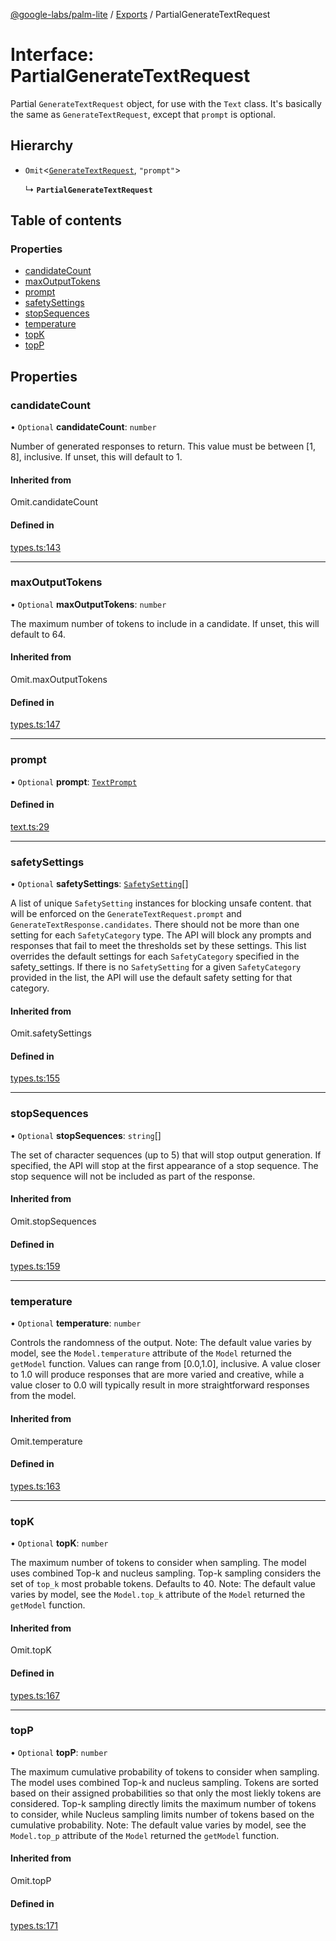 [@google-labs/palm-lite](../README.md) / [Exports](../modules.md) / PartialGenerateTextRequest

# Interface: PartialGenerateTextRequest

Partial `GenerateTextRequest` object, for use with the `Text` class.
It's basically the same as `GenerateTextRequest`, except that `prompt` is optional.

## Hierarchy

- `Omit`<[`GenerateTextRequest`](GenerateTextRequest.md), ``"prompt"``\>

  ↳ **`PartialGenerateTextRequest`**

## Table of contents

### Properties

- [candidateCount](PartialGenerateTextRequest.md#candidatecount)
- [maxOutputTokens](PartialGenerateTextRequest.md#maxoutputtokens)
- [prompt](PartialGenerateTextRequest.md#prompt)
- [safetySettings](PartialGenerateTextRequest.md#safetysettings)
- [stopSequences](PartialGenerateTextRequest.md#stopsequences)
- [temperature](PartialGenerateTextRequest.md#temperature)
- [topK](PartialGenerateTextRequest.md#topk)
- [topP](PartialGenerateTextRequest.md#topp)

## Properties

### candidateCount

• `Optional` **candidateCount**: `number`

Number of generated responses to return. This value must be between [1, 8], inclusive. If unset, this will default to 1.

#### Inherited from

Omit.candidateCount

#### Defined in

[types.ts:143](https://github.com/Chizobaonorh/labs-prototypes/blob/66eed2a/seeds/palm-lite/src/types.ts#L143)

___

### maxOutputTokens

• `Optional` **maxOutputTokens**: `number`

The maximum number of tokens to include in a candidate. If unset, this will default to 64.

#### Inherited from

Omit.maxOutputTokens

#### Defined in

[types.ts:147](https://github.com/Chizobaonorh/labs-prototypes/blob/66eed2a/seeds/palm-lite/src/types.ts#L147)

___

### prompt

• `Optional` **prompt**: [`TextPrompt`](TextPrompt.md)

#### Defined in

[text.ts:29](https://github.com/Chizobaonorh/labs-prototypes/blob/66eed2a/seeds/palm-lite/src/text.ts#L29)

___

### safetySettings

• `Optional` **safetySettings**: [`SafetySetting`](SafetySetting.md)[]

A list of unique `SafetySetting` instances for blocking unsafe content. that will be enforced on the `GenerateTextRequest.prompt` and `GenerateTextResponse.candidates`. There should not be more than one setting for each `SafetyCategory` type. The API will block any prompts and responses that fail to meet the thresholds set by these settings. This list overrides the default settings for each `SafetyCategory` specified in the safety_settings. If there is no `SafetySetting` for a given `SafetyCategory` provided in the list, the API will use the default safety setting for that category.

#### Inherited from

Omit.safetySettings

#### Defined in

[types.ts:155](https://github.com/Chizobaonorh/labs-prototypes/blob/66eed2a/seeds/palm-lite/src/types.ts#L155)

___

### stopSequences

• `Optional` **stopSequences**: `string`[]

The set of character sequences (up to 5) that will stop output generation. If specified, the API will stop at the first appearance of a stop sequence. The stop sequence will not be included as part of the response.

#### Inherited from

Omit.stopSequences

#### Defined in

[types.ts:159](https://github.com/Chizobaonorh/labs-prototypes/blob/66eed2a/seeds/palm-lite/src/types.ts#L159)

___

### temperature

• `Optional` **temperature**: `number`

Controls the randomness of the output. Note: The default value varies by model, see the `Model.temperature` attribute of the `Model` returned the `getModel` function. Values can range from [0.0,1.0], inclusive. A value closer to 1.0 will produce responses that are more varied and creative, while a value closer to 0.0 will typically result in more straightforward responses from the model.

#### Inherited from

Omit.temperature

#### Defined in

[types.ts:163](https://github.com/Chizobaonorh/labs-prototypes/blob/66eed2a/seeds/palm-lite/src/types.ts#L163)

___

### topK

• `Optional` **topK**: `number`

The maximum number of tokens to consider when sampling. The model uses combined Top-k and nucleus sampling. Top-k sampling considers the set of `top_k` most probable tokens. Defaults to 40. Note: The default value varies by model, see the `Model.top_k` attribute of the `Model` returned the `getModel` function.

#### Inherited from

Omit.topK

#### Defined in

[types.ts:167](https://github.com/Chizobaonorh/labs-prototypes/blob/66eed2a/seeds/palm-lite/src/types.ts#L167)

___

### topP

• `Optional` **topP**: `number`

The maximum cumulative probability of tokens to consider when sampling. The model uses combined Top-k and nucleus sampling. Tokens are sorted based on their assigned probabilities so that only the most liekly tokens are considered. Top-k sampling directly limits the maximum number of tokens to consider, while Nucleus sampling limits number of tokens based on the cumulative probability. Note: The default value varies by model, see the `Model.top_p` attribute of the `Model` returned the `getModel` function.

#### Inherited from

Omit.topP

#### Defined in

[types.ts:171](https://github.com/Chizobaonorh/labs-prototypes/blob/66eed2a/seeds/palm-lite/src/types.ts#L171)
